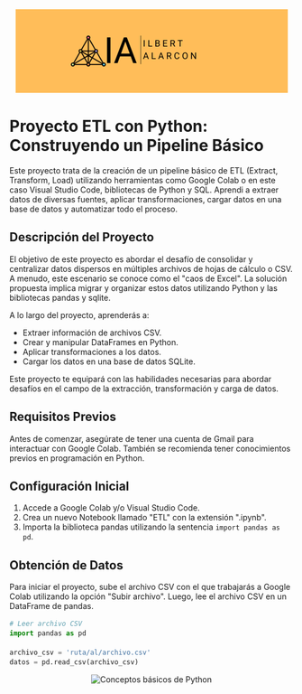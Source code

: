 <div align="center">
  <img src="src/Head.png" alt="Conceptos básicos de Python">
</div>


# Proyecto ETL con Python: Construyendo un Pipeline Básico

Este proyecto trata de la creación de un pipeline básico de ETL (Extract, Transform, Load) utilizando herramientas como Google Colab o en este caso Visual Studio Code, bibliotecas de Python y SQL. Aprendi a extraer datos de diversas fuentes, aplicar transformaciones, cargar datos en una base de datos y automatizar todo el proceso. 

## Descripción del Proyecto

El objetivo de este proyecto es abordar el desafío de consolidar y centralizar datos dispersos en múltiples archivos de hojas de cálculo o CSV. A menudo, este escenario se conoce como el "caos de Excel". La solución propuesta implica migrar y organizar estos datos utilizando Python y las bibliotecas pandas y sqlite.

A lo largo del proyecto, aprenderás a:

- Extraer información de archivos CSV.
- Crear y manipular DataFrames en Python.
- Aplicar transformaciones a los datos.
- Cargar los datos en una base de datos SQLite.

Este proyecto te equipará con las habilidades necesarias para abordar desafíos en el campo de la extracción, transformación y carga de datos.

## Requisitos Previos

Antes de comenzar, asegúrate de tener una cuenta de Gmail para interactuar con Google Colab. También se recomienda tener conocimientos previos en programación en Python.

## Configuración Inicial

1. Accede a Google Colab y/o Visual Studio Code.
2. Crea un nuevo Notebook llamado "ETL" con la extensión ".ipynb".
3. Importa la biblioteca pandas utilizando la sentencia `import pandas as pd`.

## Obtención de Datos

Para iniciar el proyecto, sube el archivo CSV con el que trabajarás a Google Colab utilizando la opción "Subir archivo". Luego, lee el archivo CSV en un DataFrame de pandas.

```python
# Leer archivo CSV
import pandas as pd

archivo_csv = 'ruta/al/archivo.csv'
datos = pd.read_csv(archivo_csv)
```


<div align="center">
  <img src="src/Certificate_ILBERT Alarcon.png" alt="Conceptos básicos de Python">
</div>